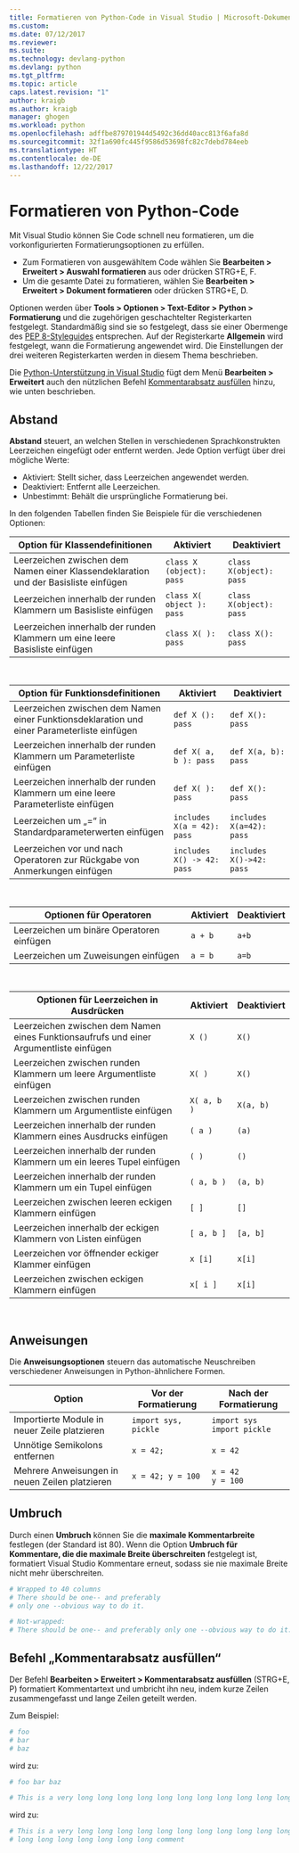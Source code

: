 ```yaml
---
title: Formatieren von Python-Code in Visual Studio | Microsoft-Dokumentation
ms.custom: 
ms.date: 07/12/2017
ms.reviewer: 
ms.suite: 
ms.technology: devlang-python
ms.devlang: python
ms.tgt_pltfrm: 
ms.topic: article
caps.latest.revision: "1"
author: kraigb
ms.author: kraigb
manager: ghogen
ms.workload: python
ms.openlocfilehash: adffbe879701944d5492c36dd40acc813f6afa8d
ms.sourcegitcommit: 32f1a690fc445f9586d53698fc82c7debd784eeb
ms.translationtype: HT
ms.contentlocale: de-DE
ms.lasthandoff: 12/22/2017
---
```

# <a name="formatting-python-code"></a>Formatieren von Python-Code

Mit Visual Studio können Sie Code schnell neu formatieren, um die vorkonfigurierten Formatierungsoptionen zu erfüllen.

- Zum Formatieren von ausgewähltem Code wählen Sie **Bearbeiten > Erweitert > Auswahl formatieren** aus oder drücken STRG+E, F.
- Um die gesamte Datei zu formatieren, wählen Sie **Bearbeiten > Erweitert > Dokument formatieren** oder drücken STRG+E, D.

Optionen werden über **Tools > Optionen > Text-Editor > Python > Formatierung** und die zugehörigen geschachtelter Registerkarten festgelegt. Standardmäßig sind sie so festgelegt, dass sie einer Obermenge des [PEP 8-Styleguides](http://www.python.org/dev/peps/pep-0008/) entsprechen. Auf der Registerkarte **Allgemein** wird festgelegt, wann die Formatierung angewendet wird. Die Einstellungen der drei weiteren Registerkarten werden in diesem Thema beschrieben.

Die [Python-Unterstützung in Visual Studio](installation.md) fügt dem Menü **Bearbeiten > Erweitert** auch den nützlichen Befehl [Kommentarabsatz ausfüllen](#fill-comment-paragraph-command) hinzu, wie unten beschrieben.

## <a name="spacing"></a>Abstand

**Abstand** steuert, an welchen Stellen in verschiedenen Sprachkonstrukten Leerzeichen eingefügt oder entfernt werden. Jede Option verfügt über drei mögliche Werte:

- Aktiviert: Stellt sicher, dass Leerzeichen angewendet werden.
- Deaktiviert: Entfernt alle Leerzeichen.
- Unbestimmt: Behält die ursprüngliche Formatierung bei.

In den folgenden Tabellen finden Sie Beispiele für die verschiedenen Optionen:

| Option für Klassendefinitionen | Aktiviert | Deaktiviert |
| --- | --- | --- | 
| Leerzeichen zwischen dem Namen einer Klassendeklaration und der Basisliste einfügen | `class X (object): pass` | `class X(object): pass` | 
| Leerzeichen innerhalb der runden Klammern um Basisliste einfügen | `class X( object ): pass` | `class X(object): pass` |
| Leerzeichen innerhalb der runden Klammern um eine leere Basisliste einfügen | `class X( ): pass` | `class X(): pass` |

<br/>

| Option für Funktionsdefinitionen | Aktiviert | Deaktiviert |
| --- | --- | --- |
| Leerzeichen zwischen dem Namen einer Funktionsdeklaration und einer Parameterliste einfügen | `def X (): pass` | `def X(): pass` | 
| Leerzeichen innerhalb der runden Klammern um Parameterliste einfügen | `def X( a, b ): pass` | `def X(a, b): pass` |
| Leerzeichen innerhalb der runden Klammern um eine leere Parameterliste einfügen | `def X( ): pass` | `def X(): pass` |
| Leerzeichen um „=“ in Standardparameterwerten einfügen | `includes X(a = 42): pass` | `includes X(a=42): pass` |
| Leerzeichen vor und nach Operatoren zur Rückgabe von Anmerkungen einfügen | `includes X() -> 42: pass` | `includes X()->42: pass` |

<br/>

| Optionen für Operatoren | Aktiviert | Deaktiviert |
| --- | --- | --- |
| Leerzeichen um binäre Operatoren einfügen | `a + b` | `a+b` |
| Leerzeichen um Zuweisungen einfügen | `a = b` | `a=b` |

<br/>

| Optionen für Leerzeichen in Ausdrücken | Aktiviert | Deaktiviert |
| --- | --- | --- |
| Leerzeichen zwischen dem Namen eines Funktionsaufrufs und einer Argumentliste einfügen | `X ()` | `X()` |
| Leerzeichen zwischen runden Klammern um leere Argumentliste einfügen | `X( )` | `X()` |
| Leerzeichen zwischen runden Klammern um Argumentliste einfügen | `X( a, b )` | `X(a, b)` |
| Leerzeichen innerhalb der runden Klammern eines Ausdrucks einfügen | `( a )` | `(a)` |
| Leerzeichen innerhalb der runden Klammern um ein leeres Tupel einfügen | `( )` | `()` |
| Leerzeichen innerhalb der runden Klammern um ein Tupel einfügen | `( a, b )` | `(a, b)` |
| Leerzeichen zwischen leeren eckigen Klammern einfügen | `[ ]` | `[]` |
| Leerzeichen innerhalb der eckigen Klammern von Listen einfügen | `[ a, b ]` | `[a, b]` |
| Leerzeichen vor öffnender eckiger Klammer einfügen | `x [i]` | `x[i]` |
| Leerzeichen zwischen eckigen Klammern einfügen | `x[ i ]` | `x[i]` |

<br/>

## <a name="statements"></a>Anweisungen

Die **Anweisungsoptionen** steuern das automatische Neuschreiben verschiedener Anweisungen in Python-ähnlichere Formen.

| Option | Vor der Formatierung | Nach der Formatierung |
| --- | --- | --- |
| Importierte Module in neuer Zeile platzieren | `import sys, pickle` | `import sys`<br/>`import pickle` |
| Unnötige Semikolons entfernen | `x = 42;` | `x = 42` |
| Mehrere Anweisungen in neuen Zeilen platzieren | `x = 42; y = 100` | `x = 42`<br/>`y = 100` |


## <a name="wrapping"></a>Umbruch

Durch einen **Umbruch** können Sie die **maximale Kommentarbreite** festlegen (der Standard ist 80). Wenn die Option **Umbruch für Kommentare, die die maximale Breite überschreiten** festgelegt ist, formatiert Visual Studio Kommentare erneut, sodass sie nie maximale Breite nicht mehr überschreiten.

```python
# Wrapped to 40 columns
# There should be one-- and preferably
# only one --obvious way to do it.
```

```python
# Not-wrapped:
# There should be one-- and preferably only one --obvious way to do it.
```



## <a name="fill-comment-paragraph-command"></a>Befehl „Kommentarabsatz ausfüllen“

Der Befehl **Bearbeiten > Erweitert > Kommentarabsatz ausfüllen** (STRG+E, P) formatiert Kommentartext und umbricht ihn neu, indem kurze Zeilen zusammengefasst und lange Zeilen geteilt werden.

Zum Beispiel:

```python
# foo 
# bar
# baz
```

wird zu:

```python
# foo bar baz
```

```python
# This is a very long long long long long long long long long long long long long long long long long long long comment
```

wird zu:

```python
# This is a very long long long long long long long long long long long long
# long long long long long long long comment
```